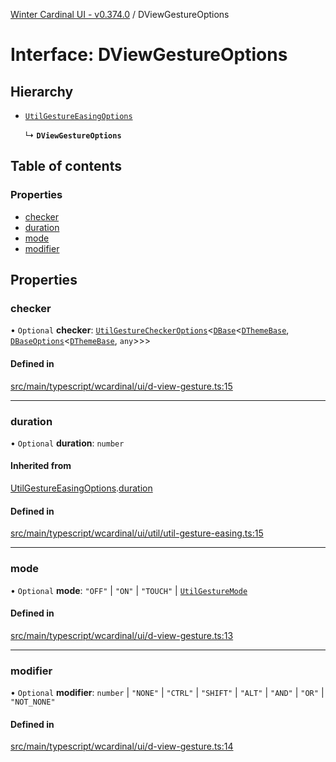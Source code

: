 [Winter Cardinal UI - v0.374.0](../index.md) / DViewGestureOptions

# Interface: DViewGestureOptions

## Hierarchy

- [`UtilGestureEasingOptions`](UtilGestureEasingOptions.md)

  ↳ **`DViewGestureOptions`**

## Table of contents

### Properties

- [checker](DViewGestureOptions.md#checker)
- [duration](DViewGestureOptions.md#duration)
- [mode](DViewGestureOptions.md#mode)
- [modifier](DViewGestureOptions.md#modifier)

## Properties

### checker

• `Optional` **checker**: [`UtilGestureCheckerOptions`](UtilGestureCheckerOptions.md)\<[`DBase`](../classes/DBase.md)\<[`DThemeBase`](DThemeBase.md), [`DBaseOptions`](DBaseOptions.md)\<[`DThemeBase`](DThemeBase.md), `any`\>\>\>

#### Defined in

[src/main/typescript/wcardinal/ui/d-view-gesture.ts:15](https://github.com/winter-cardinal/winter-cardinal-ui/blob/v0.310.1/src/main/typescript/wcardinal/ui/d-view-gesture.ts#L15)

___

### duration

• `Optional` **duration**: `number`

#### Inherited from

[UtilGestureEasingOptions](UtilGestureEasingOptions.md).[duration](UtilGestureEasingOptions.md#duration)

#### Defined in

[src/main/typescript/wcardinal/ui/util/util-gesture-easing.ts:15](https://github.com/winter-cardinal/winter-cardinal-ui/blob/v0.310.1/src/main/typescript/wcardinal/ui/util/util-gesture-easing.ts#L15)

___

### mode

• `Optional` **mode**: ``"OFF"`` \| ``"ON"`` \| ``"TOUCH"`` \| [`UtilGestureMode`](../index.md#utilgesturemode-1)

#### Defined in

[src/main/typescript/wcardinal/ui/d-view-gesture.ts:13](https://github.com/winter-cardinal/winter-cardinal-ui/blob/v0.310.1/src/main/typescript/wcardinal/ui/d-view-gesture.ts#L13)

___

### modifier

• `Optional` **modifier**: `number` \| ``"NONE"`` \| ``"CTRL"`` \| ``"SHIFT"`` \| ``"ALT"`` \| ``"AND"`` \| ``"OR"`` \| ``"NOT_NONE"``

#### Defined in

[src/main/typescript/wcardinal/ui/d-view-gesture.ts:14](https://github.com/winter-cardinal/winter-cardinal-ui/blob/v0.310.1/src/main/typescript/wcardinal/ui/d-view-gesture.ts#L14)
